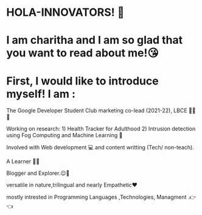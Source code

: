 # HOLA-INNOVATORS! 🤩

# I am charitha  and I am so glad that you want to read about me!😘


# First, I would like to introduce myself! I am :


The Google Developer Student Club marketing co-lead (2021-22), LBCE 👩‍🎓😎


Working on research: 1) Health Tracker for Adulthood  2) Intrusion detection using Fog Computing and Machine Learning 📜


Involved with Web development 💻 and content writting (Tech/ non-teach).


A Learner 👩‍💼


Blogger and Explorer.😉🤩


versatile in nature,trilingual and nearly Empathetic❤️


mostly intrested in Programming Languages ,Technologies, Managment .👉👈
                                                     



         
